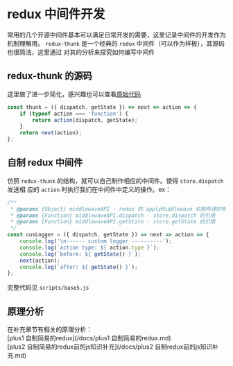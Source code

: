# redux 中间件开发
常用的几个开源中间件基本可以满足日常开发的需要，这里记录中间件的开发作为机制理解用。
`redux-thunk` 是一个经典的 `redux` 中间件（可以作为样板），其源码也很简洁，这里通过
对其的分析来探究如何编写中间件

## redux-thunk 的源码
这里做了进一步简化，感兴趣也可以查看[原始代码](https://github.com/gaearon/redux-thunk/blob/master/src/index.js)
```javascript
const thunk = ({ dispatch, getState }) => next => action => {
    if (typeof action === 'function') {
        return action(dispatch, getState);
    }
    return next(action);
};
```

## 自制 redux 中间件
仿照 `redux-thunk` 的结构，就可以自己制作相应的中间件。使得 `store.dispatch` 发送相
应的 `action` 时执行我们在中间件中定义的操作。ex：
```javascript
/**
 * @params {Object} middlewaveAPI - redux 的 applyMiddlewave 机制传递的参数
 * @params {Function} middlewaveAPI.dispatch - store.dispatch 的引用
 * @params {Function} middlewaveAPI.getState - store.getState 的引用
 */
const cusLogger = ({ dispatch, getState }) => next => action => {
    console.log('\n------ custom logger ----------');
    console.log(`action type: ${ action.type }`);
    console.log(`before: ${ getState() }`);
    next(action);
    console.log(`after: ${ getState() }`);
};
```
完整代码见 `scripts/base5.js`  

## 原理分析
在补充章节有相关的原理分析：  
[plus1 自制简易的redux](/docs/plus1 自制简易的redux.md)  
[plus2 自制简易的redux前的js知识补充](/docs/plus2 自制redux前的js知识补充.md)  